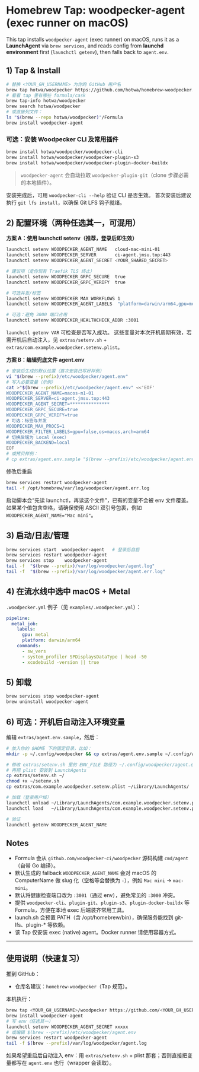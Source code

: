 # Homebrew Tap: woodpecker-agent (exec runner on macOS)

This tap installs `woodpecker-agent` (exec runner) on macOS, runs it as a **LaunchAgent** via `brew services`, and reads config from **launchd environment** first (`launchctl getenv`), then falls back to `agent.env`.

## 1) Tap & Install

```bash
# 替换 <YOUR_GH_USERNAME> 为你的 GitHub 用户名
brew tap hotwa/woodpecker https://github.com/hotwa/homebrew-woodpecker.git
# 看看 tap 里有哪些 formula/cask
brew tap-info hotwa/woodpecker
brew search hotwa/woodpecker
# 或直接列文件：
ls "$(brew --repo hotwa/woodpecker)"/Formula
brew install woodpecker-agent
```

### 可选：安装 Woodpecker CLI 及常用插件

```bash
brew install hotwa/woodpecker/woodpecker-cli
brew install hotwa/woodpecker/woodpecker-plugin-s3
brew install hotwa/woodpecker/woodpecker-plugin-docker-buildx
```

> `woodpecker-agent` 会自动拉取 `woodpecker-plugin-git`（clone 步骤必需的本地插件）。

安装完成后，可用 `woodpecker-cli --help` 验证 CLI 是否生效。
首次安装后建议执行 `git lfs install`，以确保 Git LFS 钩子就绪。

## 2) 配置环境（两种任选其一，可混用）

**方案 A：使用 launchctl setenv（推荐，登录后即生效）**

```bash
launchctl setenv WOODPECKER_AGENT_NAME   cloud-mac-mini-01
launchctl setenv WOODPECKER_SERVER       ci-agent.jmsu.top:443
launchctl setenv WOODPECKER_AGENT_SECRET <YOUR_SHARED_SECRET>

# 建议项（走你现有 Traefik TLS 终止）
launchctl setenv WOODPECKER_GRPC_SECURE  true
launchctl setenv WOODPECKER_GRPC_VERIFY  true

# 可选并发/标签
launchctl setenv WOODPECKER_MAX_WORKFLOWS 1
launchctl setenv WOODPECKER_AGENT_LABELS  "platform=darwin/arm64,gpu=metal,host=$(hostname)"

# 可选：避免 3000 端口占用
launchctl setenv WOODPECKER_HEALTHCHECK_ADDR :3001
```

`launchctl getenv VAR` 可检查是否写入成功。
这些变量对本次开机周期有效，若需开机后自动注入，见 `extras/setenv.sh` + `extras/com.example.woodpecker.setenv.plist`。

**方案 B：编辑兜底文件 agent.env**

```bash
# 安装后生成的默认位置（首次安装已写好样例）
vi "$(brew --prefix)/etc/woodpecker/agent.env"
# 写入必要变量（示例）
cat >"$(brew --prefix)/etc/woodpecker/agent.env" <<'EOF'
WOODPECKER_AGENT_NAME=macos-m1-01
WOODPECKER_SERVER=ci-agent.jmsu.top:443
WOODPECKER_AGENT_SECRET=***************
WOODPECKER_GRPC_SECURE=true
WOODPECKER_GRPC_VERIFY=true
# 可选：标签与并发
WOODPECKER_MAX_PROCS=1
WOODPECKER_FILTER_LABELS=gpu=false,os=macos,arch=arm64
# 切换后端为 Local（exec）
WOODPECKER_BACKEND=local
EOF
# 或拷贝样例：
# cp extras/agent.env.sample "$(brew --prefix)/etc/woodpecker/agent.env"
```

修改后重启

```bash
brew services restart woodpecker-agent
tail -f /opt/homebrew/var/log/woodpecker/agent.err.log
```

启动脚本会“先读 launchctl，再读这个文件”，已有的变量不会被 env 文件覆盖。
如果某个值包含空格，请确保使用 ASCII 双引号包裹，例如 `WOODPECKER_AGENT_NAME="Mac mini"`。

## 3) 启动/日志/管理

```bash
brew services start  woodpecker-agent   # 登录后自启
brew services restart woodpecker-agent
brew services stop    woodpecker-agent
tail -f  "$(brew --prefix)/var/log/woodpecker/agent.log"
tail -f  "$(brew --prefix)/var/log/woodpecker/agent.err.log"
```

## 4) 在流水线中选中 macOS + Metal

`.woodpecker.yml` 例子（见 `examples/.woodpecker.yml`）：

```yaml
pipeline:
  metal_job:
    labels:
      gpu: metal
      platform: darwin/arm64
    commands:
      - sw_vers
      - system_profiler SPDisplaysDataType | head -50
      - xcodebuild -version || true
```

## 5) 卸载

```bash
brew services stop woodpecker-agent
brew uninstall woodpecker-agent
```

## 6) 可选：开机后自动注入环境变量

编辑 `extras/agent.env.sample`，然后：

```bash
# 放入你的 $HOME 下的固定目录，比如：
mkdir -p ~/.config/woodpecker && cp extras/agent.env.sample ~/.config/woodpecker/agent.env

# 修改 extras/setenv.sh 里的 ENV_FILE 路径为 ~/.config/woodpecker/agent.env
# 再把 plist 安装到 LaunchAgents
cp extras/setenv.sh ~/
chmod +x ~/setenv.sh
cp extras/com.example.woodpecker.setenv.plist ~/Library/LaunchAgents/

# 加载（登录用户域）
launchctl unload ~/Library/LaunchAgents/com.example.woodpecker.setenv.plist 2>/dev/null || true
launchctl load   ~/Library/LaunchAgents/com.example.woodpecker.setenv.plist

# 验证
launchctl getenv WOODPECKER_AGENT_NAME
```

## Notes

- Formula 会从 `github.com/woodpecker-ci/woodpecker` 源码构建 `cmd/agent`（自带 Go 编译）。
- 默认生成的 fallback `WOODPECKER_AGENT_NAME` 会对 macOS 的 ComputerName 做 slug 化（空格等会替换为 `-`），例如 `Mac mini` → `mac-mini`。
- 默认将健康检查端口改为 `:3001`（通过 env），避免常见的 `:3000` 冲突。
- 提供 `woodpecker-cli`、`plugin-git`、`plugin-s3`、`plugin-docker-buildx` 等 Formula，方便在本地 exec 后端装齐常用工具。
- launch.sh 会预置 PATH（含 /opt/homebrew/bin），确保服务能找到 git-lfs、plugin-* 等依赖。
- 该 Tap 仅安装 exec (native) agent。Docker runner 请使用容器方式。

---

## 使用说明（快速复习）

推到 GitHub：

- 仓库名建议：`homebrew-woodpecker`（Tap 规范）。

本机执行：

```bash
brew tap <YOUR_GH_USERNAME>/woodpecker https://github.com/<YOUR_GH_USERNAME>/homebrew-woodpecker.git
brew install woodpecker-agent
# 写 env（任选其一）
launchctl setenv WOODPECKER_AGENT_SECRET xxxxx
# 或编辑 $(brew --prefix)/etc/woodpecker/agent.env
brew services restart woodpecker-agent
tail -f $(brew --prefix)/var/log/woodpecker/agent.log
```

如果希望重启后自动注入 env：用 `extras/setenv.sh` + plist 那套；否则直接把变量都写在 `agent.env` 也行（wrapper 会读取）。

